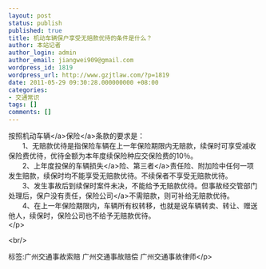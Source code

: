 ```yaml
---
layout: post
status: publish
published: true
title: 机动车辆保户享受无赔款优待的条件是什么？
author: 本站记者
author_login: admin
author_email: jiangwei909@gmail.com
wordpress_id: 1819
wordpress_url: http://www.gzjtlaw.com/?p=1819
date: 2011-05-29 09:30:28.000000000 +08:00
categories:
- 交通常识
tags: []
comments: []
---
```

<p>按照机动<a>车辆<&#47;a><a>保险<&#47;a>条款的要求是： <br>　　1、无赔款优待是指保险车辆在上一年保险期限内无赔款，续保时可享受减收保险费优待，优待金额为本年度续保险种应交保险费的10％。 <br>　　2、上年度投保的车辆<a>损失<&#47;a>险、<a>第三者<&#47;a>责任险、附加险中任何一项发生赔款，续保时均不能享受无赔款优待。不续保者不享受无赔款优待。 <br>　　3、发生事故后到续保时案件未决，不能给予无赔款优待。但事故经交管部门处理后，保户没有责任，<a>保险公司<&#47;a>不需赔款，则可补给无赔款优待。 <br>　　4、在上一年保险期限内，车辆所有权转移，也就是说车辆转卖、转让、赠送他人，续保时，保险公司也不给予无赔款优待。 <br><&#47;p><br&#47;><p>标签:广州交通事故索赔 广州交通事故赔偿 广州交通事故律师<&#47;p>
